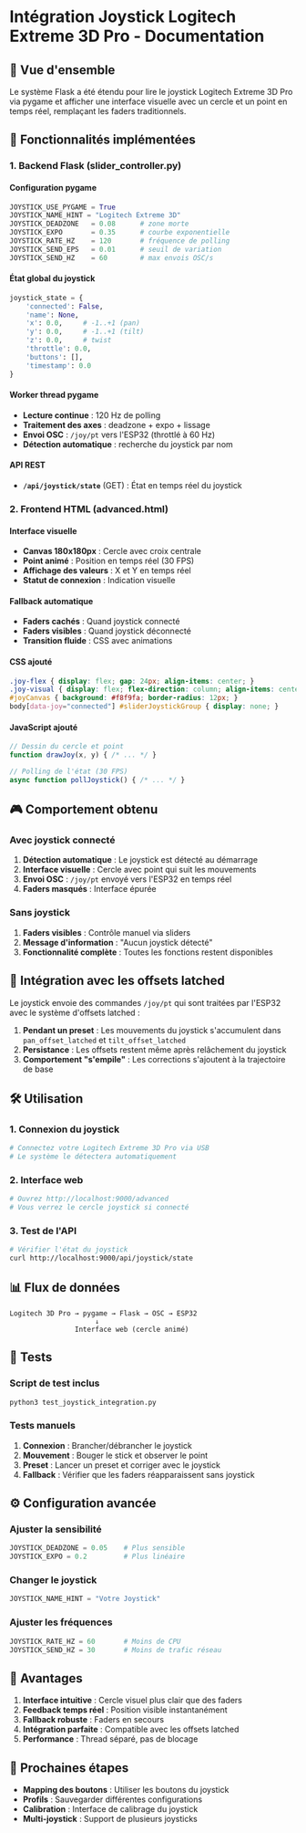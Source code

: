 # Intégration Joystick Logitech Extreme 3D Pro - Documentation

## 🎯 Vue d'ensemble

Le système Flask a été étendu pour lire le joystick Logitech Extreme 3D Pro via pygame et afficher une interface visuelle avec un cercle et un point en temps réel, remplaçant les faders traditionnels.

## 🔧 Fonctionnalités implémentées

### 1. **Backend Flask (slider_controller.py)**

#### Configuration pygame
```python
JOYSTICK_USE_PYGAME = True
JOYSTICK_NAME_HINT = "Logitech Extreme 3D"
JOYSTICK_DEADZONE   = 0.08      # zone morte
JOYSTICK_EXPO       = 0.35      # courbe exponentielle
JOYSTICK_RATE_HZ    = 120       # fréquence de polling
JOYSTICK_SEND_EPS   = 0.01      # seuil de variation
JOYSTICK_SEND_HZ    = 60        # max envois OSC/s
```

#### État global du joystick
```python
joystick_state = {
    'connected': False,
    'name': None,
    'x': 0.0,     # -1..+1 (pan)
    'y': 0.0,     # -1..+1 (tilt)
    'z': 0.0,     # twist
    'throttle': 0.0,
    'buttons': [],
    'timestamp': 0.0
}
```

#### Worker thread pygame
- **Lecture continue** : 120 Hz de polling
- **Traitement des axes** : deadzone + expo + lissage
- **Envoi OSC** : `/joy/pt` vers l'ESP32 (throttlé à 60 Hz)
- **Détection automatique** : recherche du joystick par nom

#### API REST
- **`/api/joystick/state`** (GET) : État en temps réel du joystick

### 2. **Frontend HTML (advanced.html)**

#### Interface visuelle
- **Canvas 180x180px** : Cercle avec croix centrale
- **Point animé** : Position en temps réel (30 FPS)
- **Affichage des valeurs** : X et Y en temps réel
- **Statut de connexion** : Indication visuelle

#### Fallback automatique
- **Faders cachés** : Quand joystick connecté
- **Faders visibles** : Quand joystick déconnecté
- **Transition fluide** : CSS avec animations

#### CSS ajouté
```css
.joy-flex { display: flex; gap: 24px; align-items: center; }
.joy-visual { display: flex; flex-direction: column; align-items: center; }
#joyCanvas { background: #f8f9fa; border-radius: 12px; }
body[data-joy="connected"] #sliderJoystickGroup { display: none; }
```

#### JavaScript ajouté
```javascript
// Dessin du cercle et point
function drawJoy(x, y) { /* ... */ }

// Polling de l'état (30 FPS)
async function pollJoystick() { /* ... */ }
```

## 🎮 Comportement obtenu

### Avec joystick connecté
1. **Détection automatique** : Le joystick est détecté au démarrage
2. **Interface visuelle** : Cercle avec point qui suit les mouvements
3. **Envoi OSC** : `/joy/pt` envoyé vers l'ESP32 en temps réel
4. **Faders masqués** : Interface épurée

### Sans joystick
1. **Faders visibles** : Contrôle manuel via sliders
2. **Message d'information** : "Aucun joystick détecté"
3. **Fonctionnalité complète** : Toutes les fonctions restent disponibles

## 🔄 Intégration avec les offsets latched

Le joystick envoie des commandes `/joy/pt` qui sont traitées par l'ESP32 avec le système d'offsets latched :

1. **Pendant un preset** : Les mouvements du joystick s'accumulent dans `pan_offset_latched` et `tilt_offset_latched`
2. **Persistance** : Les offsets restent même après relâchement du joystick
3. **Comportement "s'empile"** : Les corrections s'ajoutent à la trajectoire de base

## 🛠️ Utilisation

### 1. **Connexion du joystick**
```bash
# Connectez votre Logitech Extreme 3D Pro via USB
# Le système le détectera automatiquement
```

### 2. **Interface web**
```bash
# Ouvrez http://localhost:9000/advanced
# Vous verrez le cercle joystick si connecté
```

### 3. **Test de l'API**
```bash
# Vérifier l'état du joystick
curl http://localhost:9000/api/joystick/state
```

## 📊 Flux de données

```
Logitech 3D Pro → pygame → Flask → OSC → ESP32
                     ↓
                Interface web (cercle animé)
```

## 🧪 Tests

### Script de test inclus
```bash
python3 test_joystick_integration.py
```

### Tests manuels
1. **Connexion** : Brancher/débrancher le joystick
2. **Mouvement** : Bouger le stick et observer le point
3. **Preset** : Lancer un preset et corriger avec le joystick
4. **Fallback** : Vérifier que les faders réapparaissent sans joystick

## ⚙️ Configuration avancée

### Ajuster la sensibilité
```python
JOYSTICK_DEADZONE = 0.05    # Plus sensible
JOYSTICK_EXPO = 0.2         # Plus linéaire
```

### Changer le joystick
```python
JOYSTICK_NAME_HINT = "Votre Joystick"
```

### Ajuster les fréquences
```python
JOYSTICK_RATE_HZ = 60       # Moins de CPU
JOYSTICK_SEND_HZ = 30       # Moins de trafic réseau
```

## 🎯 Avantages

1. **Interface intuitive** : Cercle visuel plus clair que des faders
2. **Feedback temps réel** : Position visible instantanément
3. **Fallback robuste** : Faders en secours
4. **Intégration parfaite** : Compatible avec les offsets latched
5. **Performance** : Thread séparé, pas de blocage

## 🚀 Prochaines étapes

- **Mapping des boutons** : Utiliser les boutons du joystick
- **Profils** : Sauvegarder différentes configurations
- **Calibration** : Interface de calibrage du joystick
- **Multi-joystick** : Support de plusieurs joysticks

